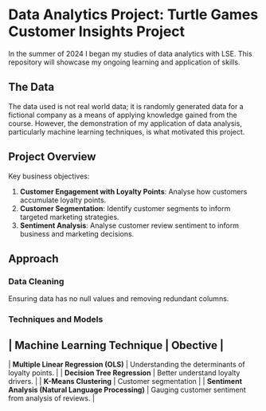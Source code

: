 # Data Analytics Project: Turtle Games Customer Insights Project
In the summer of 2024 I began my studies of data analytics with LSE. This repository will showcase my ongoing learning and application of skills. 

## The Data
The data used is not real world data; it is randomly generated data for a fictional company as a means of applying knowledge gained from the course. However, the demonstration of my application of data analysis, particularly machine learning techniques, is what motivated this project. 

## Project Overview
Key business objectives:
  1. **Customer Engagement with Loyalty Points**: Analyse how customers accumulate loyalty points.
  2. **Customer Segmentation**: Identify customer segments to inform targeted marketing strategies.
  3. **Sentiment Analysis**: Analyse customer review sentiment to inform business and marketing decisions.

## Approach
### Data Cleaning
Ensuring data has no null values and removing redundant columns.
### Techniques and Models
| Machine Learning Technique |            Obective             |
----------------------------------------------------------------
| **Multiple Linear Regression (OLS)** | Understanding the determinants of loyalty points. |
| **Decision Tree Regression** | Better understand loyalty drivers. |
| **K-Means Clustering** | Customer segmentation |
| **Sentiment Analysis (Natural Language Processing)** | Gauging customer sentiment from analysis of reviews. |
